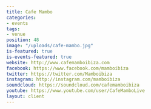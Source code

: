 ```yaml
---
title: Cafe Mambo
categories:
- events
tags:
- venue
position: 48
image: "/uploads/cafe-mambo.jpg"
is-featured: true
is-events-featured: true
website: http://www.cafemamboibiza.com
facebook: https://www.facebook.com/mamboibiza
twitter: https://twitter.com/Mamboibiza
instagram: http://instagram.com/mamboibiza
soundcloud: https://soundcloud.com/cafemamboibiza
youtube: https://www.youtube.com/user/CafeMamboLive
layout: client
---
```


